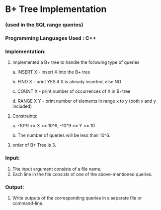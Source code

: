 # B+ Tree Implementation

### (used in the SQL range queries)

### Programming Languages Used ​: C++

### Implementation:

1. Implemented a B+ tree to handle the following type of queries


    a. INSERT X - insert X into the B+ tree
  
    b. FIND X - print YES if X is already inserted, else NO
   
    c. COUNT X - print number of occurrences of X in B+tree
  
    d. RANGE X Y - print number of elements in range x to y (both x and y included)


2. Constraints:
  
    a. -10^9 <= X <= 10^9, -10^9 <= Y <= 10
  
   b. The number of queries will be less than 10^6.

3. order of B+ Tree is 3.

### Input:

1. The input argument consists of a file name.
2. Each line in the file consists of one of the above-mentioned queries.

### Output:

1. Write outputs of the corresponding queries in a separate file or command-line.
